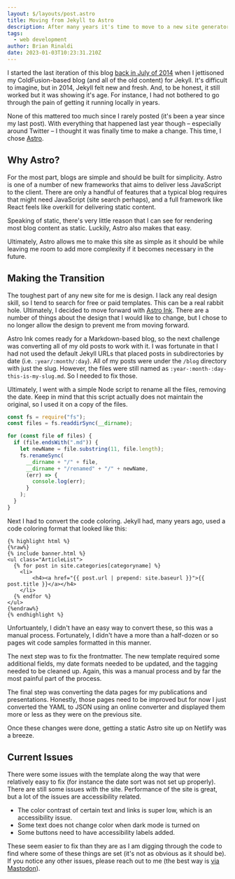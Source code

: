 ```yaml
---
layout: $/layouts/post.astro
title: Moving from Jekyll to Astro
description: After many years it's time to move to a new site generator.
tags:
  - web development
author: Brian Rinaldi
date: 2023-01-03T10:23:31.210Z
---
```


I started the last iteration of this blog [back in July of 2014](https://remotesynthesis.com/blog/starting-anew/) when I jettisoned my ColdFusion-based blog (and all of the old content) for Jekyll. It's difficult to imagine, but in 2014, Jekyll felt new and fresh. And, to be honest, it still worked but it was showing it's age. For instance, I had not bothered to go through the pain of getting it running locally in years.

None of this mattered too much since I rarely posted (it's been a year since my last post). With everything that happened last year though – especially around Twitter – I thought it was finally time to make a change. This time, I chose [Astro](https://astro.build).

## Why Astro?

For the most part, blogs are simple and should be built for simplicity. Astro is one of a number of new frameworks that aims to deliver less JavaScript to the client. There are only a handful of features that a typical blog requires that might need JavaScript (site search perhaps), and a full framework like React feels like overkill for delivering static content.

Speaking of static, there's very little reason that I can see for rendering most blog content as static. Luckily, Astro also makes that easy.

Ultimately, Astro allows me to make this site as simple as it should be while leaving me room to add more complexity if it becomes necessary in the future.

## Making the Transition

The toughest part of any new site for me is design. I lack any real design skill, so I tend to search for free or paid templates. This can be a real rabbit hole. Ultimately, I decided to move forward with [Astro Ink](https://github.com/one-aalam/astro-ink). There are a number of things about the design that I would like to change, but I chose to no longer allow the design to prevent me from moving forward.

Astro Ink comes ready for a Markdown-based blog, so the next challenge was converting all of my old posts to work with it. I was fortunate in that I had not used the default Jekyll URLs that placed posts in subdirectories by date (i.e. `:year/:month/:day`). All of my posts were under the `/blog` directory with just the slug. However, the files were still named as `:year-:month-:day-this-is-my-slug.md`. So I needed to fix those.

Ultimately, I went with a simple Node script to rename all the files, removing the date. Keep in mind that this script actually does not maintain the original, so I used it on a copy of the files.

```javascript
const fs = require("fs");
const files = fs.readdirSync(__dirname);

for (const file of files) {
  if (file.endsWith(".md")) {
    let newName = file.substring(11, file.length);
    fs.renameSync(
      __dirname + "/" + file,
      __dirname + "/renamed" + "/" + newName,
      (err) => {
        console.log(err);
      }
    );
  }
}
```

Next I had to convert the code coloring. Jekyll had, many years ago, used a code coloring format that looked like this:

```liquid
{% highlight html %}
{%raw%}
{% include banner.html %}
<ul class="ArticleList">
  {% for post in site.categories[categoryname] %}
	<li>
        <h4><a href="{{ post.url | prepend: site.baseurl }}">{{ post.title }}</a></h4>
    </li>
  {% endfor %}
</ul>
{%endraw%}
{% endhighlight %}
```

Unfortuantely, I didn't have an easy way to convert these, so this was a manual process. Fortunately, I didn't have a more than a half-dozen or so pages wit code samples formatted in this manner.

The next step was to fix the frontmatter. The new template required some additional fields, my date formats needed to be updated, and the tagging needed to be cleaned up. Again, this was a manual process and by far the most painful part of the process.

The final step was converting the data pages for my publications and presentations. Honestly, those pages need to be improved but for now I just converted the YAML to JSON using an online converter and displayed them more or less as they were on the previous site.

Once these changes were done, getting a static Astro site up on Netlify was a breeze.

## Current Issues

There were some issues with the template along the way that were relatively easy to fix (for instance the date sort was not set up properly). There are still some issues with the site. Performance of the site is great, but a lot of the issues are accessibility related.

* The color contrast of certain text and links is super low, which is an accessibility issue.
* Some text does not change color when dark mode is turned on
* Some buttons need to have accessibility labels added.

These seem easier to fix than they are as I am digging through the code to find where some of these things are set (it's not as obvious as it should be). If you notice any other issues, please reach out to me (the best way is [via Mastodon](https://mastodon.xyz/@remotesynth)).